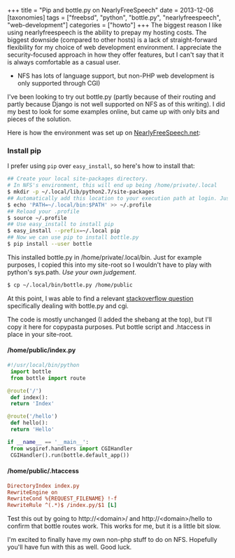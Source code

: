 +++
title = "Pip and bottle.py on NearlyFreeSpeech"
date = 2013-12-06
[taxonomies]
tags = ["freebsd", "python", "bottle.py", "nearlyfreespeech", "web-development"]
categories = ["howto"]
+++
The biggest reason I like using nearlyfreespeech is the ability to prepay my hosting costs. The biggest downside (compared to other hosts) is a lack of straight-forward flexibility for my choice of web development environment. I appreciate the security-focused approach in how they offer features, but I can't say that it is always comfortable as a casual user.

* NFS has lots of language support, but non-PHP web development is only supported through CGI)

I've been looking to try out bottle.py (partly because of their routing and partly because Django is not well supported on NFS as of this writing). I did my best to look for some examples online, but came up with only bits and pieces of the solution.

Here is how the environment was set up on [NearlyFreeSpeech.net][nearlyfreespeech]:

### Install pip

I prefer using `pip` over `easy_install`, so here's how to install that:

```sh
## Create your local site-packages directory.
# In NFS's environment, this will end up being /home/private/.local
$ mkdir -p ~/.local/lib/python2.7/site-packages
## Automatically add this location to your execution path at login. Just for convenience.
$ echo 'PATH=~/.local/bin:$PATH' >> ~/.profile
## Reload your .profile
$ source ~/.profile
## Use easy_install to install pip
$ easy_install --prefix=~/.local pip
## Now we can use pip to install bottle.py
$ pip install --user bottle
```

This installed bottle.py in /home/private/.local/bin. Just for example
purposes, I copied this into my site-root so I wouldn't have to play with
python's sys.path. *Use your own judgement*.

```sh
$ cp ~/.local/bin/bottle.py /home/public
```

At this point, I was able to find a relevant [stackoverflow question][stackoverflow] specifically dealing with bottle.py and cgi.

The code is mostly unchanged (I added the shebang at the top), but I'll copy it here for copypasta purposes. Put bottle script and .htaccess in place in your site-root.

#### /home/public/index.py

```python
#!/usr/local/bin/python
 import bottle
 from bottle import route

@route('/')
 def index():
 return 'Index'

@route('/hello')
 def hello():
 return 'Hello'

if __name__ == '__main__':
 from wsgiref.handlers import CGIHandler
 CGIHandler().run(bottle.default_app())
```

#### /home/public/.htaccess

```cfg
DirectoryIndex index.py
RewriteEngine on
RewriteCond %{REQUEST_FILENAME} !-f
RewriteRule ^(.*)$ /index.py/$1 [L]
```

Test this out by going to http://\<domain\>/ and http://\<domain\>/hello to confirm that bottle routes work. This works for me, but it is a little bit slow.

I'm excited to finally have my own non-php stuff to do on NFS. Hopefully you'll have fun with this as well.
Good luck.

[nearlyfreespeech]: http://www.nearlyfreespeech.net/
[stackoverflow]: http://stackoverflow.com/questions/2664350/problems-with-routing-urls-using-cgi-and-bottle-py
